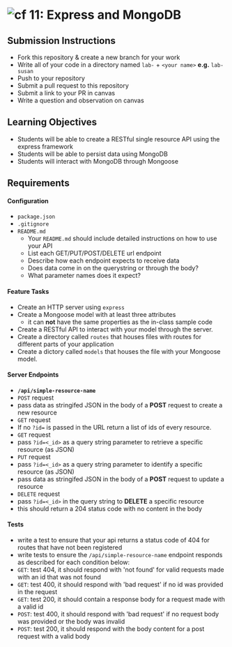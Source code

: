 ![cf](https://i.imgur.com/7v5ASc8.png) 11: Express and MongoDB
======

## Submission Instructions
* Fork this repository & create a new branch for your work
* Write all of your code in a directory named `lab-` + `<your name>` **e.g.** `lab-susan`
* Push to your repository
* Submit a pull request to this repository
* Submit a link to your PR in canvas
* Write a question and observation on canvas

## Learning Objectives  
* Students will be able to create a RESTful single resource API using the
  express framework
* Students will be able to persist data using MongoDB
* Students will interact with MongoDB through Mongoose

## Requirements

#### Configuration
* `package.json`
* `.gitignore`
* `README.md`
  * Your `README.md` should include detailed instructions on how to use your API
  * List each GET/PUT/POST/DELETE url endpoint
  * Describe how each endpoint expects to receive data
  * Does data come in on the querystring or through the body?
  * What parameter names does it expect?

#### Feature Tasks
* Create an HTTP server using `express`
* Create a Mongoose model with at least three attributes
  * it can **not** have the same properties as the in-class sample code
* Create a RESTful API to interact with your model through the server.
* Create a directory called `routes` that houses files with routes for
  different parts of your application
* Create a dictory called `models` that houses the file with your Mongoose
  model.

#### Server Endpoints
* **`/api/simple-resource-name`**
* `POST` request
 * pass data as stringifed JSON in the body of a **POST** request to create a new resource
* `GET` request
 * If no `?id=` is passed in the URL return a list of ids of every resource.
* `GET` request
 * pass `?id=<_id>` as a query string parameter to retrieve a specific resource (as JSON)
* `PUT` request
 * pass `?id=<_id>` as a query string parameter to identify a specific resource (as JSON)
 * pass data as stringifed JSON in the body of a **POST** request to update a resource
* `DELETE` request
 * pass `?id=<_id>` in the query string to **DELETE** a specific resource
 * this should return a 204 status code with no content in the body

#### Tests
* write a test to ensure that your api returns a status code of 404 for routes that have not been registered
* write tests to ensure the `/api/simple-resource-name` endpoint responds as described for each condition below:
 * `GET`: test 404, it should respond with 'not found' for valid requests made with an id that was not found
 * `GET`: test 400, it should respond with 'bad request' if no id was provided in the request
 * `GET`: test 200, it should contain a response body for a request made with a valid id
 * `POST`: test 400, it should respond with 'bad request' if no request body was provided or the body was invalid
 * `POST`: test 200, it should respond with the body content for a post request with a valid body

